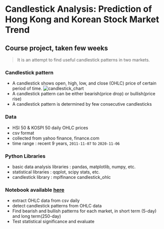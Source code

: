 # Candlestick Analysis: Prediction of Hong Kong and Korean Stock Market Trend

## Course project, taken few weeks

> It is an attempt to find useful candlestick patterns in two markets.

### Candlestick pattern
- A candlestick shows open, high, low, and close (OHLC) price of certain period of time.
![candlestick_chart](image/candlestic_chart.png)
- A candlestick pattern can be either bearish(price drop) or bullish(price rise)
- A candlestick pattern is determined by few consecutive candlesticks

### Data
- HSI 50 & KOSPI 50 daily OHLC prices
- csv format
- collected from yahoo finance, finance.com
- time range : recent 9 years, `2011-11-07` to `2020-11-06`

### Python Libraries
- basic data analysis libraries : pandas, matplotlib, numpy, etc.
- statistical libraries : qqplot, scipy stats, etc.
- candlestick library : mplfinance candlestick_ohlc

### Notebook available [here](https://github.com/fl-ada/Toy_programs/blob/master/Jupyter/Candlestick%20Pattern/STAT3609_project_group2.ipynb)
- extract OHLC data from csv daily 
- detect candlestick patterns from OHLC data
- Find bearish and bullish patterns for each market, in short term (5-day) and long term(250-day)
- Test statistical significance and evaluate